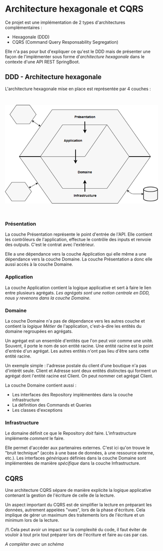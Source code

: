 # Architecture hexagonale et CQRS

Ce projet est une implémentation de 2 types d'architectures complémentaires :

* Hexagonale (DDD)
* CQRS (Command Query Responsability Segregation)

Elle n'a pas pour but d'expliquer ce qu'est le DDD mais de présenter une façon de l'implémenter sous forme d'_architecture hexagonale_ dans le contexte d'une API REST SpringBoot.

## DDD - Architecture hexagonale

L'architecture hexagonale mise en place est représentée par 4 couches :

<br>

![Architecture hexagonale](documentation/images/hexagonal.png)

<br>

### Présentation

La couche Présentation représente le point d'entrée de l'API. Elle contient les contrôleurs de l'application, effectue le contrôle des inputs et renvoie des outputs. C'est le contrat avec l'extérieur.

Elle a une dépendance vers la couche Application qui elle même a une dépendance vers la couche Domaine. La couche Présentation a donc elle aussi accès à la couche Domaine.

### Application

La couche Application contient la logique applicative et sert à faire le lien entre plusieurs agrégats. _Les agrégats sont une notion centrale en DDD, nous y revenons dans la couche Domaine._

### Domaine

La couche Domaine n'a pas de dépendance vers les autres couche et contient la _logique Métier_ de l'application, c'est-à-dire les entités du domaine regroupées en agrégats.

Un agrégat est un ensemble d'entités que l'on peut voir comme une unité. Souvent, il porte le nom de son entité racine. Une entité racine est le point d'entrée d'un agrégat. Les autres entités n'ont pas lieu d'être sans cette entité racine.

Un exemple simple : l'adresse postale du client d'une boutique n'a pas d'intérêt seule. Client et Adresse sont deux entités distinctes qui forment un agrégat dont l'entité racine est Client. On peut nommer cet agrégat Client.

La couche Domaine contient aussi :
* Les interfaces des Repository implémentées dans la couche infrastructure
* La définition des Commands et Queries
* Les classes d'exceptions

### Infrastructure

Le domaine définit ce que le Repository *doit* faire. L'infrastructure implémente *comment* le faire.

Elle permet d'accéder aux partenaires externes. C'est ici qu'on trouve le "bruit technique" (accès à une base de données, à une ressource externe, etc.). Les interfaces *génériques* définies dans la couche Domaine sont implémentées de manière *spécifique* dans la couche Infrastructure.

## CQRS

Une architecture CQRS sépare de manière explicite la logique applicative contenant la gestion de l'écriture de celle de la lecture.

Un aspect important du CQRS est de simplifier la lecture en préparant les données, autrement appelées "vues", lors de la phase d'écriture. Cela implique de gérer un maximum des traitements lors de l'écriture et un minimum lors de la lecture.

/!\ Cela peut avoir un impact sur la complexité du code, il faut éviter de vouloir à tout prix tout préparer lors de l'écriture et faire au cas par cas.

_A compléter avec un schéma_